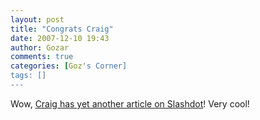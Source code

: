 ```yaml
---
layout: post
title: "Congrats Craig"
date: 2007-12-10 19:43
author: Gozar
comments: true
categories: [Goz's Corner]
tags: []
---
```

Wow, <a href="http://books.slashdot.org/article.pl?sid=07/12/10/1512242&amp;from=rss" title="Slashdot | Hacking VIM">Craig has yet another article on Slashdot</a>! Very cool!
